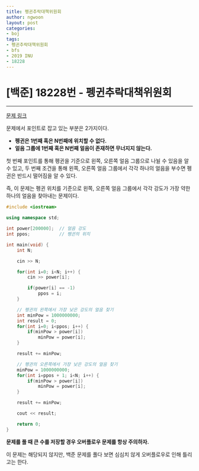 ```yaml
---
title: 펭귄추락대책위원회
author: ngwoon
layout: post
categories:
- boj
tags:
- 펭귄추락대책위원회
- bfs
- 2019 INU
- 18228
---
```


# [백준] 18228번 - 펭귄추락대책위원회
- - -

[문제 링크](https://www.acmicpc.net/problem/18228)

문제에서 포인트로 잡고 있는 부분은 2가지이다.

- **펭귄은 1번째 혹은 N번째에 위치할 수 없다.**
- **얼음 그룹에 1번째 혹은 N번째 얼음이 존재하면 무너지지 않는다.**

첫 번째 포인트를 통해 펭귄을 기준으로 왼쪽, 오른쪽 얼음 그룹으로 나뉠 수 있음을 알 수 있고, 두 번째 조건을 통해 왼쪽, 오른쪽 얼음 그룹에서 각각 하나의 얼음을 부수면 펭귄은 반드시 떨어짐을 알 수 있다.

즉, 이 문제는 펭귄 위치를 기준으로 왼쪽, 오른쪽 얼음 그룹에서 각각 강도가 가장 약한 하나의 얼음을 찾아내는 문제이다.

```cpp
#include <iostream>

using namespace std;

int power[200000];  // 얼음 강도
int ppos;           // 펭귄의 위치

int main(void) {
    int N;

    cin >> N;

    for(int i=0; i<N; i++) {
        cin >> power[i];

        if(power[i] == -1)
            ppos = i;
    }

    // 펭귄의 왼쪽에서 가장 낮은 강도의 얼음 찾기
    int minPow = 1000000000;
    int result = 0;
    for(int i=0; i<ppos; i++) {
        if(minPow > power[i])
            minPow = power[i];
    }

    result += minPow;

    // 펭귄의 오른쪽에서 가장 낮은 강도의 얼음 찾기
    minPow = 1000000000;
    for(int i=ppos + 1; i<N; i++) {
        if(minPow > power[i])
            minPow = power[i];
    }

    result += minPow;

    cout << result;

    return 0;
}
```

**문제를 풀 때 큰 수를 저장할 경우 오버플로우 문제를 항상 주의하자.**

이 문제는 해당되지 않지만, 백준 문제를 풀다 보면 심심치 않게 오버플로우로 인해 틀리고는 한다.
